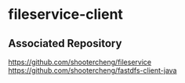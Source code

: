 # fileservice-client

## Associated Repository

https://github.com/shootercheng/fileservice
https://github.com/shootercheng/fastdfs-client-java

